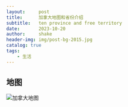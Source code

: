 ```yaml
---
layout:     post
title:      加拿大地图和省份介绍
subtitle:   ten province and free territory
date:       2023-10-20
author:     shake
header-img: img/post-bg-2015.jpg
catalog: true
tags:
    - 生活
---
```


## 地图

![加拿大地图](/assets/img/ca-university/ca-map.png "中文")




